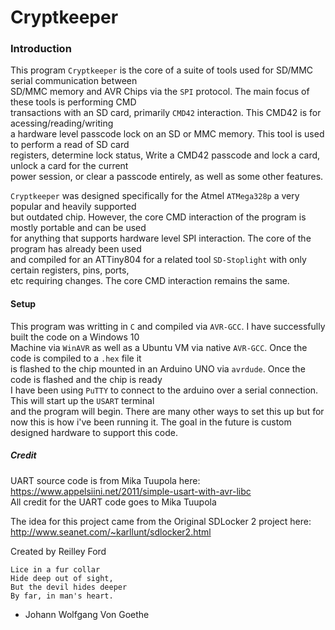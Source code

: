 # Cryptkeeper

### Introduction ###
This program `Cryptkeeper` is the core of a suite of tools used for SD/MMC serial communication between  
SD/MMC memory and AVR Chips via the `SPI` protocol. The main focus of these tools is performing CMD  
transactions with an SD card, primarily `CMD42` interaction. This CMD42 is for acessing/reading/writing  
a hardware level passcode lock on an SD or MMC memory. This tool is used to perform a read of SD card  
registers, determine lock status, Write a CMD42 passcode and lock a card, unlock a card for the current  
power session, or clear a passcode entirely, as well as some other features. 

`Cryptkeeper` was designed specifically for the Atmel `ATMega328p` a very popular and heavily supported  
but outdated chip. However, the core CMD interaction of the program is mostly portable and can be used  
for anything that supports hardware level SPI interaction. The core of the program has already been used  
and compiled for an ATTiny804 for a related tool `SD-Stoplight` with only certain registers, pins, ports,  
etc requiring changes. The core CMD interaction remains the same. 

#### Setup ####
This program was writting in `C` and compiled via `AVR-GCC`. I have successfully built the code on a Windows 10  
Machine via `WinAVR` as well as a Ubuntu VM via native `AVR-GCC`. Once the code is compiled to a `.hex` file it  
is flashed to the chip mounted in an Arduino UNO via `avrdude`. Once the code is flashed and the chip is ready  
I have been using `PuTTY` to connect to the arduino over a serial connection. This will start up the `USART` terminal  
and the program will begin. There are many other ways to set this up but for now this is how i've been running it. 
The goal in the future is custom designed hardware to support this code. 

##### Credit #####
UART source code is from Mika Tuupola here:  
https://www.appelsiini.net/2011/simple-usart-with-avr-libc  
All credit for the UART code goes to Mika Tuupola  
  
The idea for this project came from the Original SDLocker 2 project here:  
http://www.seanet.com/~karllunt/sdlocker2.html  
  
Created by Reilley Ford  
  
`Lice in a fur collar`  
`Hide deep out of sight,`  
`But the devil hides deeper`  
`By far, in man's heart.`  
- Johann Wolfgang Von Goethe
